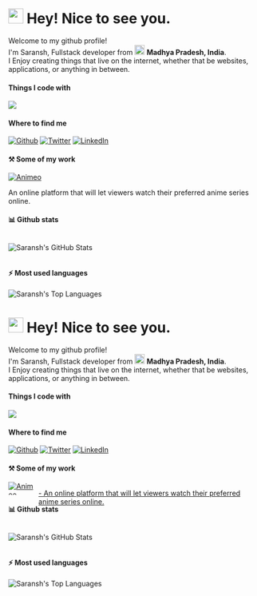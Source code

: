 # <img src="https://emojis.slackmojis.com/emojis/images/1531849430/4246/blob-sunglasses.gif?1531849430" width="30"/> Hey! Nice to see you.

Welcome to my github profile!  
I'm Saransh, Fullstack developer from <img src="https://www.india.gov.in/sites/upload_files/npi/files/spotlights/national_flag.jpg" width="20"/> **Madhya Pradesh, India**.  
I Enjoy creating things that live on the internet, whether that be websites, applications, or anything in between.

#### Things I code with

![](https://skillicons.dev/icons?i=react,js,ts,net,cs,nodejs,flutter,firebase,tailwind,git,github,azure,npm,vercel,mongo)

#### Where to find me

[![Github](https://img.shields.io/badge/GitHub-%2312100E.svg?&style=for-the-badge&logo=Github&logoColor=white)](https://github.com/saranshhardaha) [![Twitter](https://img.shields.io/badge/twitter-%231DA1F2.svg?&style=for-the-badge&logo=twitter&logoColor=white)](https://twitter.com/saranshhardaha) [![LinkedIn](https://img.shields.io/badge/linkedin-%230077B5.svg?&style=for-the-badge&logo=linkedin&logoColor=white)](https://www.linkedin.com/in/saranshhardaha)

#### ⚒️ Some of my work

[![Animeo](https://img.shields.io/badge/animeo-%230077B5.svg?&style=for-the-badge)](https://animeo-v2.vercel.app)

An online platform that will let viewers watch their preferred anime series online.


#### 📊 Github stats

<div style="display:flex;">

![Saransh's GitHub Stats](https://github-readme-stats.vercel.app/api?username=saranshhardaha)

</div>

#### ⚡ Most used languages

<div>

![Saransh's Top Languages](https://github-readme-stats.vercel.app/api/top-langs/?username=saranshhardaha)

</div>


<h1>
   <img src="https://emojis.slackmojis.com/emojis/images/1531849430/4246/blob-sunglasses.gif?1531849430" width="30"/> 
   Hey! Nice to see you.
</h1>
<p>Welcome to my github profile! </br> I'm Saransh, Fullstack developer from <img src="https://www.india.gov.in/sites/upload_files/npi/files/spotlights/national_flag.jpg" width="20"/> <b>Madhya Pradesh, India</b>. 
   <br/>I Enjoy creating things that live on the internet, whether that be websites, applications, or anything in between. 
</p>
<h4>Things I code with</h4>
<p>
   <img src="https://skillicons.dev/icons?i=react,js,ts,net,cs,nodejs,flutter,firebase,tailwind,git,github,azure,npm,vercel,mongo" />
</p>
<h4>Where to find me</h4>
<p><a href="https://github.com/saranshhardaha" target="_blank"><img alt="Github" src="https://img.shields.io/badge/GitHub-%2312100E.svg?&style=for-the-badge&logo=Github&logoColor=white" /></a> <a href="https://twitter.com/saranshhardaha" target="_blank"><img alt="Twitter" src="https://img.shields.io/badge/twitter-%231DA1F2.svg?&style=for-the-badge&logo=twitter&logoColor=white" /></a> <a href="https://www.linkedin.com/in/saranshhardaha" target="_blank"><img alt="LinkedIn" src="https://img.shields.io/badge/linkedin-%230077B5.svg?&style=for-the-badge&logo=linkedin&logoColor=white" /></a></p>
<h4>⚒️ Some of my work</h4>
<a href="https://animeo-v2.vercel.app" target="_blank" style="display:flex;gap:6px;height:26px;">
   <img alt="Animeo" src="https://img.shields.io/badge/animeo-%230077B5.svg?&style=for-the-badge" />
   <p>- An online platform that will let viewers watch their preferred anime series online.</p>
</a>
<h4>📊 Github stats</h4>
<div style="display:flex;">
   <p align="center">   
      <img align="left" alt="Saransh's GitHub Stats" src="https://github-readme-stats.vercel.app/api?username=saranshhardaha" />
</div>
<h4>⚡ Most used languages</h4>
<div>
   <p align="center">   
      <img align="left" alt="Saransh's Top Languages" src="https://github-readme-stats.vercel.app/api/top-langs/?username=saranshhardaha">
</div>
